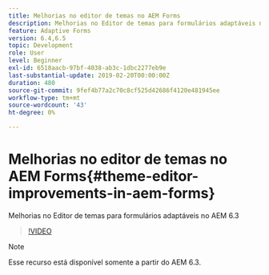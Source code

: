 ```yaml
---
title: Melhorias no editor de temas no AEM Forms
description: Melhorias no Editor de temas para formulários adaptáveis no AEM 6.3
feature: Adaptive Forms
version: 6.4,6.5
topic: Development
role: User
level: Beginner
exl-id: 6518aacb-97bf-4038-ab3c-1dbc2277eb9e
last-substantial-update: 2019-02-20T00:00:00Z
duration: 480
source-git-commit: 9fef4b77a2c70c8cf525d42686f4120e481945ee
workflow-type: tm+mt
source-wordcount: '43'
ht-degree: 0%

---
```


# Melhorias no editor de temas no AEM Forms{#theme-editor-improvements-in-aem-forms}

Melhorias no Editor de temas para formulários adaptáveis no AEM 6.3

>[!VIDEO](https://video.tv.adobe.com/v/19497?quality=12&learn=on)

>[!NOTE]
>
>Esse recurso está disponível somente a partir do AEM 6.3.
